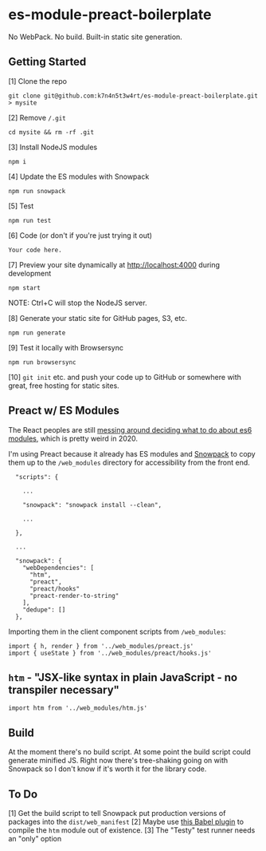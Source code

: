 # es-module-preact-boilerplate

No WebPack. No build. Built-in static site generation.

## Getting Started

[1] Clone the repo

```
git clone git@github.com:k7n4n5t3w4rt/es-module-preact-boilerplate.git > mysite
```

[2] Remove `/.git`

```
cd mysite && rm -rf .git
```

[3] Install NodeJS modules

```
npm i
```

[4] Update the ES modules with Snowpack

```
npm run snowpack
```

[5] Test

```
npm run test
```

[6] Code (or don't if you're just trying it out)

```
Your code here.
```

[7] Preview your site dynamically at <http://localhost:4000> during development

```
npm start
```

NOTE: Ctrl+C will stop the NodeJS server.

[8] Generate your static site for GitHub pages, S3, etc.

```
npm run generate
```

[9] Test it locally with Browsersync

```
npm run browsersync
```

[10] `git init` etc. and push your code up to GitHub or somewhere with great, free hosting for static sites.


## Preact w/ ES Modules

The React peoples are still [messing around deciding what to do about es6 modules](https://github.com/facebook/react/issues/11503), which is pretty weird in 2020.

I'm using Preact because it already has ES modules and [Snowpack](https://www.snowpack.dev/) to copy them up to the `/web_modules` directory for accessibility from the front end.

```
  "scripts": {

	...

    "snowpack": "snowpack install --clean",

	...

  },

  ...

  "snowpack": {
    "webDependencies": [
      "htm",
      "preact",
      "preact/hooks"
	  "preact-render-to-string"
    ],
    "dedupe": []
  },
```

Importing them in the client component scripts from `/web_modules`:

```
import { h, render } from '../web_modules/preact.js'
import { useState } from '../web_modules/preact/hooks.js'
```

## `htm` - "JSX-like syntax in plain JavaScript - no transpiler necessary"

```
import htm from '../web_modules/htm.js'
```

## Build

At the moment there's no build script. At some point the build script could generate minified JS. Right now there's tree-shaking going on with Snowpack so I don't know if it's worth it for the library code.

## To Do

[1] Get the build script to tell Snowpack put production versions of packages into the `dist/web_manifest`
[2] Maybe use [this Babel plugin](https://github.com/developit/htm/tree/master/packages/babel-plugin-htm) to compile the `htm` module out of existence.
[3] The "Testy" test runner needs an "only" option


